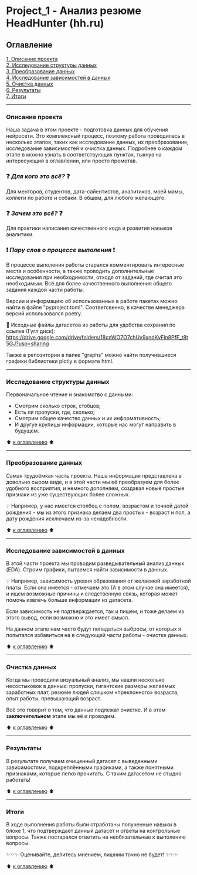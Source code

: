 # Project_1 - Анализ резюме HeadHunter (hh.ru)

## <a id ="table_of_content">Оглавление</a>  
[1. Описание проекта](#description)  
[2. Исследование структуры данных](#structure_research)  
[3. Преобразование данных](#data_transformation)  
[4. Исследование зависимостей в данных](#addiction_research)  
[5. Очистка данных](#data_cleaning)  
[6. Результаты](#result)    
[7. Итоги](#conclusion)

---

### <a id='description'> Описание проекта</a>
Наша задача в этом проекте - подготовка данных для обучения нейросети. Это комплексный процесс, поэтому работа проводилась в несколько этапов, таких как исследование данных, их преобразование, исследование зависимостей и очистка данных. Подробнее о каждом этапе в можно узнать в соответствующих пунктах, тыкнув на интересующий в оглавлении, или просто промотав.

### :question: ***Для кого это всё?*** :question:
Для менторов, студентов, дата-сайентистов, аналитиков, моей мамы, коллеги по работе и собаки. В общем, для любого желающего.

### :question: ***Зачем это всё?*** :question:
Для практики написания качественного кода и развития навыков аналитики.

### :exclamation: ***Пару слов о процессе выполения*** :exclamation:
В процессе выполения работы старался комментировать интересные места и особенности, а также проводить дополнительные исследования при необходимости, отходя от заданий, где считал это необходимым. Всё для более качественного выполнения общего задания каждой части работы.

Версии и информацию об использованных в работе пакетах можно найти в файле "pyproject.toml". Соответсвенно, в качестве менеджера версий использовался poetry.

:floppy_disk: Исходные файлы датасетов из работы для удобства сохранил по ссылке (Гугл диск): https://drive.google.com/drive/folders/18cnWO7O7chUv9xndKvFln8PfF_t8t5GJ?usp=sharing

Также в репозитории в папке "graphs" можно найти получившиеся графики библиотеки plotly в формате html.

---

### <a id='structure_research'> Исследование структуры данных </a>
Первоначальное чтение и знакомство с данными: 
- Смотрим сколько строк, стобцов; 
- Есть ли пропуски, где, сколько;
- Смотрим общее качество данных и их информативность;
- И другуе крупицы информации, которые нас могут направить в будущем.

:arrow_up: [к оглавлению](#table_of_content) :arrow_up:

---

### <a id='data_transformation'> Преобразование данных </a>
Самая трудоёмкая часть проекта. Наша информация представлена в довольно сыром виде, и в этой части мы её преобразуем для более удобного восприятия, и немного дополняем, создавая новые простые признаки из уже существующих более сложных. 

:bulb: Например, у нас имеется столбец с полом, возрастом и точной датой рождения - мы из этого признака делаем два простых - возраст и пол, а дату рождения исключаем из-за ненадобности.

:arrow_up: [к оглавлению](#table_of_content) :arrow_up:

---

### <a id='addiction_research'> Исследование зависимостей в данных </a>
В этой части проекта мы проводим разведывательный анализ данных (EDA). Строим графики, пытаемся найти зависимости в данных.

:bulb: Например, зависимость уровня образования от желаемой заработной платы. Если она имеется - отмечаем это (А в этом случае она имеется), и ищем возможные причины и следственную связь, которая может помочь извлечь больше информации из датасета. 

Если зависимость не подтверждается, так и пишем, и тоже делаем из этого вывод, если возможно и это имеет смысл.

На данном этапе нам часто будут попадаться выбросы, от которых я попытался избавиться на в следующей части работы - очистке данных.

:arrow_up: [к оглавлению](#table_of_content) :arrow_up:

---

### <a id='data_cleaning'> Очистка данных </a>
Когда мы проводили визуальный анализ, мы нашли несколько несостыковок в данных: пропуски, гигантские размеры желаемых заработных плат, резюме людей слишком «преклонного» возраста, опыт работы, превышающий возраст.

Всё это говорит о том, что данные подлежат очистке. И в этом **заключительном** этапе мы её и проводим.

:arrow_up: [к оглавлению](#table_of_content) :arrow_up:

---

### <a id='result'> Результаты </a>
В результате получаем очищенный датасет с выведенными зависимостями, подкреплёнными графиками, а также понятными признаками, которые легко прочитать. С таким датасетом не стыдно работать!

:arrow_up: [к оглавлению](#table_of_content) :arrow_up:

---

### <a id='conclusion'> Итоги </a>
В ходе выполнения работы были отработаны полученные навыки в блоке 1, что подтверждает данный датасет и ответы на контрольные вопросы. Также постарался ответить на необязательные к выполению вопросы.

:sparkles::sparkles::sparkles: Оценивайте, делитесь мнением, лишним точно не будет! :sparkles::sparkles::sparkles:

:arrow_up: [к оглавлению](#table_of_content) :arrow_up: